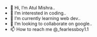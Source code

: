 - 👋 Hi, I’m Atul Mishra..
- 👀 I’m interested in coding..
- 🌱 I’m currently learning web dev..
- 💞️ I’m looking to collaborate on google..
- 📫 How to reach me @_fearlessboy1.1

<!---
fearlessboy11/fearlessboy11 is a ✨ special ✨ repository because its `README.md` (this file) appears on your GitHub profile.
You can click the Preview link to take a look at your changes.
--->
